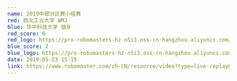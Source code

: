 ```yaml
---
name: 2019中部分区赛小组赛
red: 西北工业大学 WMJ
blue: 华中科技大学 狼牙
red_score: 0
red_logo: https://pro-robomasters-hz-n5i3.oss-cn-hangzhou.aliyuncs.com/teams/1525674854703-logo_blue_800x800.png
blue_score: 2
blue_logo: https://pro-robomasters-hz-n5i3.oss-cn-hangzhou.aliyuncs.com/teams/1525675209294-logo_blue_800x800.png
date: 2019-05-23 15:15
link: https://www.robomaster.com/zh-CN/resource/video?type=live-replay&videoUrl=https://cn-videos.dji.net/video_trans/e215b5820cdf4022ac26addfb5298c23/720.mp4&zoneType=548
---
```

